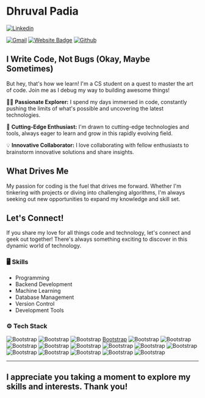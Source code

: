 # Dhruval Padia

[![Linkedin](https://img.shields.io/badge/-LinkedIn-blue?style=flat&logo=Linkedin&logoColor=white)](https://www.linkedin.com/in/dhruvalpadia/)

[![Gmail](https://img.shields.io/badge/-Gmail-c14438?style=flat&logo=Gmail&logoColor=white)](mailto:padiadhruval@gmail.com)
[![Website Badge](https://img.shields.io/badge/-Website-c14438?style=flat&logo=Google-Chrome&logoColor=white&link=https://dhruvalpadia.site)](https://dhruvalpadia.site)
[![Github](https://img.shields.io/badge/Github-Profile-black?style=social&logo=github)](https://github.com/dhruval30)



## I Write Code, Not Bugs (Okay, Maybe Sometimes) 

But hey, that's how we learn! I'm a CS student on a quest to master the art of code. Join me as I debug my way to building awesome things!


👨‍💻 **Passionate Explorer:** I spend my days immersed in code, constantly pushing the limits of what's possible and uncovering the latest technologies.

🌟 **Cutting-Edge Enthusiast:** I'm drawn to cutting-edge technologies and tools, always eager to learn and grow in this rapidly evolving field.

💡 **Innovative Collaborator:** I love collaborating with fellow enthusiasts to brainstorm innovative solutions and share insights.

## What Drives Me

My passion for coding is the fuel that drives me forward. Whether I'm tinkering with projects or diving into challenging algorithms, I'm always seeking out new opportunities to expand my knowledge and skill set.

## Let's Connect!

If you share my love for all things code and technology, let's connect and geek out together! There's always something exciting to discover in this dynamic world of technology.



### 🖥 Skills

- Programming
- Backend Development
- Machine Learning
- Database Management
- Version Control
- Development Tools
### ⚙️ Tech Stack

![Bootstrap](https://img.shields.io/badge/-Python-05122A?style=flat-square&logo=Python&color=353535) ![Bootstrap](https://img.shields.io/badge/-JavaScript-05122A?style=flat-square&logo=JavaScript&color=353535) ![Bootstrap](https://img.shields.io/badge/-Java-05122A?style=flat-square&logo=Java&color=353535) [Bootstrap](https://img.shields.io/badge/-Elixir-05122A?style=flat-square&logo=Java&color=353535) ![Bootstrap](https://img.shields.io/badge/-NodeJS-05122A?style=flat-square&logo=NodeJS&color=353535) ![Bootstrap](https://img.shields.io/badge/-ExpressJS-05122A?style=flat-square&logo=ExpressJS&color=353535) ![Bootstrap](https://img.shields.io/badge/-Flask-05122A?style=flat-square&logo=Flask&color=353535) ![Bootstrap](https://img.shields.io/badge/-Django-05122A?style=flat-square&logo=Django&color=353535) ![Bootstrap](https://img.shields.io/badge/-PyTorch-05122A?style=flat-square&logo=PyTorch&color=353535) ![Bootstrap](https://img.shields.io/badge/-Tensorflow-05122A?style=flat-square&logo=Tensorflow&color=353535) ![Bootstrap](https://img.shields.io/badge/-MongoDB-05122A?style=flat-square&logo=MongoDB&color=353535) ![Bootstrap](https://img.shields.io/badge/-MySQL-05122A?style=flat-square&logo=MySQL&color=353535) ![Bootstrap](https://img.shields.io/badge/-AWS-05122A?style=flat-square&logo=AWS&color=353535) ![Bootstrap](https://img.shields.io/badge/-Git%20-05122A?style=flat-square&logo=Git&color=353535) ![Bootstrap](https://img.shields.io/badge/-Github-05122A?style=flat-square&logo=Github&color=353535) ![Bootstrap](https://img.shields.io/badge/-Bash-05122A?style=flat-square&logo=Bash&color=353535) ![Bootstrap](https://img.shields.io/badge/-VS%20Code-05122A?style=flat-square&logo=VS-Code&color=353535)


---

## I appreciate you taking a moment to explore my skills and interests. Thank you!

